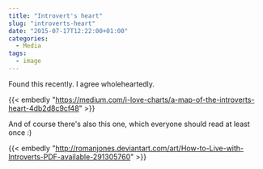 ```yaml
---
title: "Introvert's heart"
slug: "introverts-heart"
date: "2015-07-17T12:22:00+01:00"
categories:
  - Media
tags:
  - image
---
```


Found this recently. I agree wholeheartedly.

{{< embedly "https://medium.com/i-love-charts/a-map-of-the-introverts-heart-4db2d8c9cf48" >}}

And of course there's also this one, which everyone should read at least once :)

{{< embedly "http://romanjones.deviantart.com/art/How-to-Live-with-Introverts-PDF-available-291305760" >}}
